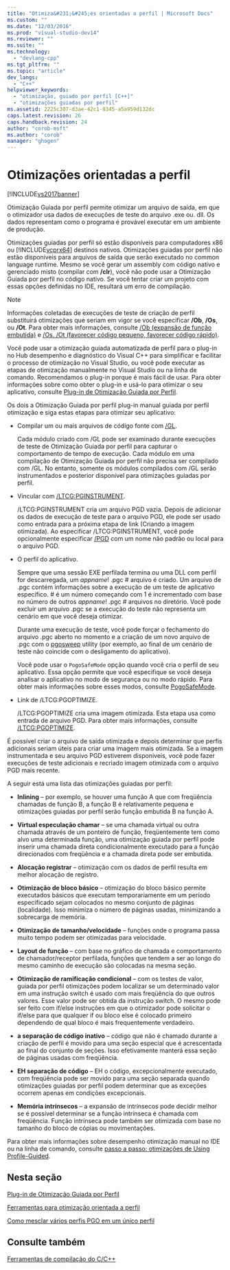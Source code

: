 ```yaml
---
title: "Otimiza&#231;&#245;es orientadas a perfil | Microsoft Docs"
ms.custom: ""
ms.date: "12/03/2016"
ms.prod: "visual-studio-dev14"
ms.reviewer: ""
ms.suite: ""
ms.technology: 
  - "devlang-cpp"
ms.tgt_pltfrm: ""
ms.topic: "article"
dev_langs: 
  - "C++"
helpviewer_keywords: 
  - "otimização, guiado por perfil [C++]"
  - "otimizações guiadas por perfil"
ms.assetid: 2225c307-d3ae-42c1-8345-a5a959d132dc
caps.latest.revision: 26
caps.handback.revision: 24
author: "corob-msft"
ms.author: "corob"
manager: "ghogen"
---
```

# Otimiza&#231;&#245;es orientadas a perfil
[!INCLUDE[vs2017banner](../../assembler/inline/includes/vs2017banner.md)]

Otimização Guiada por perfil permite otimizar um arquivo de saída, em que o otimizador usa dados de execuções de teste do arquivo .exe ou. dll.  Os dados representam como o programa é provável executar em um ambiente de produção.  
  
 Otimizações guiadas por perfil só estão disponíveis para computadores x86 ou [!INCLUDE[vcprx64](../Token/vcprx64_md.md)] destinos nativos.  Otimizações guiadas por perfil não estão disponíveis para arquivos de saída que serão executado no common language runtime.  Mesmo se você gerar um assembly com código nativo e gerenciado misto \(compilar com **\/clr**\), você não pode usar a Otimização Guiada por perfil no código nativo.  Se você tentar criar um projeto com essas opções definidas no IDE, resultará um erro de compilação.  
  
> [!NOTE]
>  Informações coletadas de execuções de teste de criação de perfil substituirá otimizações que seriam em vigor se você especificar **\/Ob**, **\/Os**, ou **\/Ot**.  Para obter mais informações, consulte [\/Ob \(expansão de função embutida\)](../../build/reference/ob-inline-function-expansion.md) e [\/Os, \/Ot \(favorecer código pequeno, favorecer código rápido\)](../../build/reference/os-ot-favor-small-code-favor-fast-code.md).  
  
 Você pode usar a otimização guiada automatizada de perfil para o plug\-in no Hub desempenho e diagnóstico do Visual C\+\+ para simplificar e facilitar o processo de otimização no Visual Studio, ou você pode executar as etapas de otimização manualmente no Visual Studio ou na linha de comando.  Recomendamos o plug\-in porque é mais fácil de usar.  Para obter informações sobre como obter o plug\-in e usá\-lo para otimizar o seu aplicativo, consulte [Plug\-in de Otimização Guiada por Perfil](../../build/reference/profile-guided-optimization-in-the-performance-and-diagnostics-hub.md).  
  
 Os dois a Otimização Guiada por perfil plug\-in manual guiada por perfil otimização e siga estas etapas para otimizar seu aplicativo:  
  
-   Compilar um ou mais arquivos de código fonte com [\/GL](../../build/reference/gl-whole-program-optimization.md).  
  
     Cada módulo criado com \/GL pode ser examinado durante execuções de teste de Otimização Guiada por perfil para capturar o comportamento de tempo de execução.  Cada módulo em uma compilação de Otimização Guiada por perfil não precisa ser compilado com \/GL.  No entanto, somente os módulos compilados com \/GL serão instrumentados e posterior disponível para otimizações guiadas por perfil.  
  
-   Vincular com [\/LTCG:PGINSTRUMENT](../../build/reference/ltcg-link-time-code-generation.md).  
  
     \/LTCG:PGINSTRUMENT cria um arquivo PGD vazia.  Depois de adicionar os dados de execução de teste para o arquivo PGD, ele pode ser usado como entrada para a próxima etapa de link \(Criando a imagem otimizada\).  Ao especificar \/LTCG:PGINSTRUMENT, você pode opcionalmente especificar [\/PGD](../../build/reference/pgd-specify-database-for-profile-guided-optimizations.md) com um nome não padrão ou local para o arquivo PGD.  
  
-   O perfil do aplicativo.  
  
     Sempre que uma sessão EXE perfilada termina ou uma DLL com perfil for descarregada, um *appname*\! .pgc \# arquivo é criado.  Um arquivo de .pgc contém informações sobre a execução de um teste de aplicativo específico.  \# é um número começando com 1 é incrementado com base no número de outros *appname*\! .pgc \# arquivos no diretório.  Você pode excluir um arquivo .pgc se a execução do teste não representa um cenário em que você deseja otimizar.  
  
     Durante uma execução de teste, você pode forçar o fechamento do arquivo .pgc aberto no momento e a criação de um novo arquivo de .pgc com o [pgosweep](../../build/reference/pgosweep.md) utility \(por exemplo, ao final de um cenário de teste não coincide com o desligamento do aplicativo\).  
  
     Você pode usar o `PogoSafeMode` opção quando você cria o perfil de seu aplicativo.  Essa opção permite que você especifique se você deseja analisar o aplicativo no modo de segurança ou no modo rápido.  Para obter mais informações sobre esses modos, consulte [PogoSafeMode](../../build/reference/pogosafemode.md).  
  
-   Link de \/LTCG:PGOPTIMIZE.  
  
     \/LTCG:PGOPTIMIZE cria uma imagem otimizada.  Esta etapa usa como entrada de arquivo PGD.  Para obter mais informações, consulte [\/LTCG:PGOPTIMIZE](../../build/reference/ltcg-link-time-code-generation.md).  
  
 É possível criar o arquivo de saída otimizada e depois determinar que perfis adicionais seriam úteis para criar uma imagem mais otimizada.  Se a imagem instrumentada e seu arquivo PGD estiverem disponíveis, você pode fazer execuções de teste adicionais e recriado imagem otimizada com o arquivo PGD mais recente.  
  
 A seguir está uma lista das otimizações guiadas por perfil:  
  
-   **Inlining** – por exemplo, se houver uma função A que com freqüência chamadas de função B, a função B é relativamente pequena e otimizações guiadas por perfil serão função embutida B na função A.  
  
-   **Virtual especulação chamar** – se uma chamada virtual ou outra chamada através de um ponteiro de função, freqüentemente tem como alvo uma determinada função, uma otimização guiada por perfil pode inserir uma chamada direta condicionalmente executado para a função direcionados com freqüência e a chamada direta pode ser embutida.  
  
-   **Alocação registrar** – otimização com os dados de perfil resulta em melhor alocação de registro.  
  
-   **Otimização de bloco básico** – otimização do bloco básico permite executados básicos que executam temporariamente em um período especificado sejam colocados no mesmo conjunto de páginas \(localidade\).  Isso minimiza o número de páginas usadas, minimizando a sobrecarga de memória.  
  
-   **Otimização de tamanho\/velocidade** – funções onde o programa passa muito tempo podem ser otimizadas para velocidade.  
  
-   **Layout de função** – com base no gráfico de chamada e comportamento de chamador\/receptor perfilada, funções que tendem a ser ao longo do mesmo caminho de execução são colocadas na mesma seção.  
  
-   **Otimização de ramificação condicional** – com os testes de valor, guiada por perfil otimizações podem localizar se um determinado valor em uma instrução switch é usado com mais freqüência do que outros valores.  Esse valor pode ser obtida da instrução switch.  O mesmo pode ser feito com if\/else instruções em que o otimizador pode solicitar o if\/else para que qualquer if ou bloco else é colocado primeiro dependendo de qual bloco é mais frequentemente verdadeiro.  
  
-   **a separação de código inativo** – código que não é chamado durante a criação de perfil é movido para uma seção especial que é acrescentada ao final do conjunto de seções.  Isso efetivamente manterá essa seção de páginas usadas com freqüência.  
  
-   **EH separação de código** – EH o código, excepcionalmente executado, com freqüência pode ser movido para uma seção separada quando otimizações guiadas por perfil podem determinar que as exceções ocorrem apenas em condições excepcionais.  
  
-   **Memória intrínsecos** – a expansão de intrínsecos pode decidir melhor se é possível determinar se a função intrínseca é chamada com freqüência.  Função intrínseca pode também ser otimizada com base no tamanho do bloco de cópias ou movimentações.  
  
 Para obter mais informações sobre desempenho otimização manual no IDE ou na linha de comando, consulte [passo a passo: otimizações de Using Profile\-Guided](http://msdn.microsoft.com/pt-br/6e36421b-ec8c-4626-9c29-fa5ffb6f27f8).  
  
## Nesta seção  
 [Plug\-in de Otimização Guiada por Perfil](../../build/reference/profile-guided-optimization-in-the-performance-and-diagnostics-hub.md)  
  
 [Ferramentas para otimização orientada a perfil](../../build/reference/tools-for-manual-profile-guided-optimization.md)  
  
 [Como mesclar vários perfis PGO em um único perfil](../Topic/How%20to:%20Merge%20Multiple%20PGO%20Profiles%20into%20a%20Single%20Profile.md)  
  
## Consulte também  
 [Ferramentas de compilação do C\/C\+\+](../Topic/C-C++%20Build%20Tools.md)